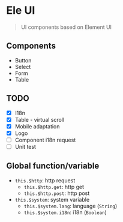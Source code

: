 # Ele UI

> UI components based on Element UI

## Components

- Button
- Select
- Form
- Table

## TODO

- [x] I18n
- [x] Table - virtual scroll
- [x] Mobile adaptation
- [x] Logo
- [ ] Component i18n request
- [ ] Unit test

## Global function/variable

- `this.$http`: http request
  - `this.$http.get`: http get
  - `this.$http.post`: http post
- `this.$system`: system variable
  - `this.$system.lang`: language (`String`)
  - `this.$system.i18n`: i18n (`Boolean`)